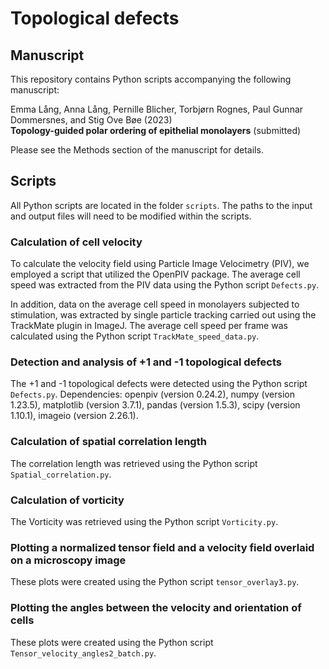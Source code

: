 # Topological defects

## Manuscript

This repository contains Python scripts accompanying the following manuscript:

Emma Lång, Anna Lång, Pernille Blicher, Torbjørn Rognes, Paul Gunnar Dommersnes, and Stig Ove Bøe (2023)</br>
**Topology-guided polar ordering of epithelial monolayers** (submitted)

Please see the Methods section of the manuscript for details.


## Scripts

All Python scripts are located in the folder `scripts`. The paths to the input and output files will need to be modified within the scripts.


### Calculation of cell velocity

To calculate the velocity field using Particle Image Velocimetry (PIV), we employed a script that utilized the OpenPIV package. The average cell speed was extracted from the PIV data using the Python script `Defects.py`.

In addition, data on the average cell speed in monolayers subjected to stimulation, was extracted by single particle tracking carried out using the TrackMate plugin in ImageJ. The average cell speed per frame was calculated using the Python script `TrackMate_speed_data.py`.


### Detection and analysis of +1 and -1 topological defects

The +1 and -1 topological defects were detected using the Python script `Defects.py`. Dependencies: openpiv (version 0.24.2), numpy (version 1.23.5), matplotlib (version 3.7.1), pandas (version 1.5.3), scipy (version 1.10.1), imageio (version 2.26.1).


### Calculation of spatial correlation length

The correlation length was retrieved using the Python script `Spatial_correlation.py`.


### Calculation of vorticity

The Vorticity was retrieved using the Python script `Vorticity.py`.


### Plotting a normalized tensor field and a velocity field overlaid on a microscopy image

These plots were created using the Python script `tensor_overlay3.py`.


### Plotting the angles between the velocity and orientation of cells

These plots were created using the Python script `Tensor_velocity_angles2_batch.py`.
